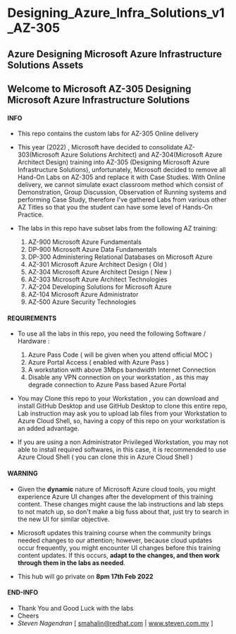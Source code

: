 # Designing_Azure_Infra_Solutions_v1_AZ-305
## Azure Designing Microsoft Azure Infrastructure Solutions Assets

## Welcome to Microsoft AZ-305 Designing Microsoft Azure Infrastructure Solutions

#### **INFO**
- This repo contains the custom labs for AZ-305 Online delivery

- This year (2022) , Microsoft have decided to consolidate AZ-303(Microsoft Azure Solutions Architect) and AZ-304(Microsoft Azure Architect Design) training into AZ-305 (Designing Microsoft Azure Infrastructure Solutions), unfortunately, Microsoft decided to remove all Hand-On Labs on AZ-305 and replace it with Case Studies. With Online delivery, we cannot simulate exact classroom method which consist of Demonstration, Group Discussion, Observation of Running systems and performing Case Study, therefore I've gathered Labs from various other AZ Titles so that you the student can have some level of Hands-On Practice.

- The labs in this repo have subset labs from the following AZ training:
    1. AZ-900 Microsoft Azure Fundamentals
    1. DP-900 Microsoft Azure Data Fundamentals
    1. DP-300 Administering Relational Databases on Microsoft Azure
    1. AZ-301 Microsoft Azure Architect Design ( Old )
    1. AZ-304 Microsoft Azure Architect Design ( New )
    1. AZ-303 Microsoft Azure Architect Technologies
    1. AZ-204 Developing Solutions for Microsoft Azure
    1. AZ-104 Microsoft Azure Administrator
    1. AZ-500 Azure Security Technologies

#### **REQUIREMENTS**
- To use all the labs in this repo, you need the following Software / Hardware :
    1. Azure Pass Code ( will be given when you attend official MOC )
    1. Azure Portal Access ( enabled with Azure Pass )
    1. A workstation with above 3Mbps bandwidth Internet Connection
    1. Disable any VPN connection on your workstation , as this may degrade connection to Azure Pass based Azure Portal

- You may Clone this repo to your Workstation , you can download and install GitHub Desktop and use GitHub Desktop to clone this entire repo, Lab instruction may ask you to upload lab files from your Workstation to Azure Cloud Shell, so, having a copy of this repo on your workstation is an added advantage.

- If you are using a non Administrator Privileged Workstation, you may not able to install required softwares, in this case, it is recommended to use Azure Cloud Shell ( you can clone this in Azure Cloud Shell )

#### **WARNING**
- Given the **dynamic** nature of Microsoft Azure cloud tools, you might experience Azure UI changes after the development of this training content. These changes might cause the lab instructions and lab steps to not match up, so don't make a big fuss about that, just try to search in the new UI for similar objective.

- Microsoft updates this training course when the community brings needed changes to our attention; however, because cloud updates occur frequently, you might encounter UI changes before this training content updates. If this occurs, **adapt to the changes, and then work through them in the labs as needed**.

- This hub will go private on **8pm 17th Feb 2022**

#### **END-INFO** 
- Thank You and Good Luck with the labs
- Cheers 
- *Steven Nagendran* [ smahalin@redhat.com | www.steven.com.my ]
